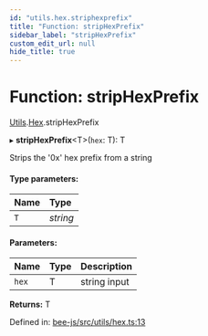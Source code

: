 ```yaml
---
id: "utils.hex.striphexprefix"
title: "Function: stripHexPrefix"
sidebar_label: "stripHexPrefix"
custom_edit_url: null
hide_title: true
---
```


# Function: stripHexPrefix

[Utils](../modules/utils.md).[Hex](../modules/utils.hex.md).stripHexPrefix

▸ **stripHexPrefix**<T\>(`hex`: T): T

Strips the '0x' hex prefix from a string

#### Type parameters:

Name | Type |
:------ | :------ |
`T` | *string* |

#### Parameters:

Name | Type | Description |
:------ | :------ | :------ |
`hex` | T | string input    |

**Returns:** T

Defined in: [bee-js/src/utils/hex.ts:13](https://github.com/ethersphere/bee-js/blob/7dfd556/src/utils/hex.ts#L13)
